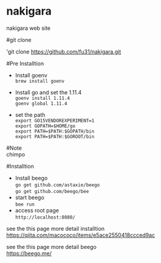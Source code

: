 # nakigara
nakigara web site 


#git clone

'git clone https://github.com/fu31/nakigara.git



#Pre Installtion

- Install goenv  
`brew install goenv`   

- Install go and set the 1.11.4  
`goenv install 1.11.4`  
`goenv global 1.11.4`  

- set the path  
`export GO15VENDOREXPERIMENT=1`  
`export GOPATH=$HOME/go`  
`export PATH=$PATH:$GOPATH/bin`  
`export PATH=$PATH:$GOROOT/bin`  

#Note  
chimpo  

#Installtion  

- Install beego  
`go get github.com/astaxie/beego`  
`go get github.com/beego/bee`  
- start beego  
`bee run`  
- access root page  
`http://localhost:8080/ `  

see the this page more detail installtion  
https://qiita.com/macococo/items/e5ace2550418ccced9ac


see the this page more detail beego  
https://beego.me/



